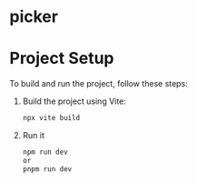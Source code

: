 # picker

# Project Setup

To build and run the project, follow these steps:

1. Build the project using Vite:
   ```sh
   npx vite build
   ```

2. Run it
   ```sh
   npm run dev
   or
   pnpm run dev
   ```

